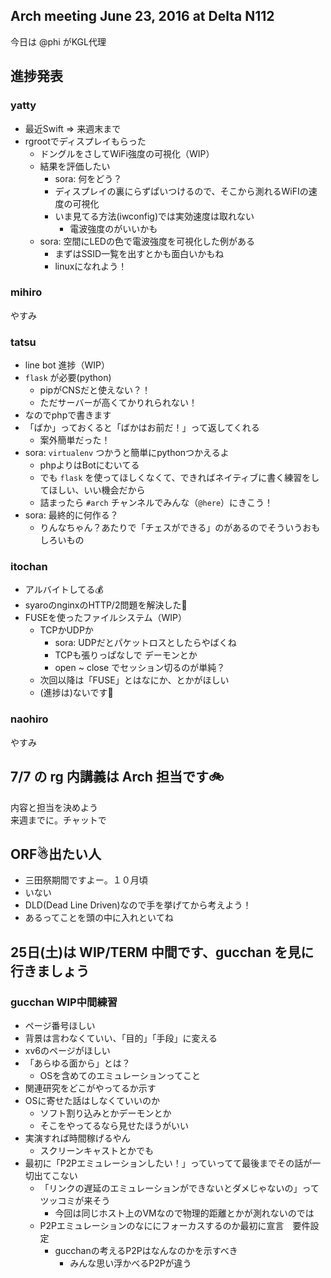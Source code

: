 Arch meeting June 23, 2016 at Delta N112
-----
今日は @phi がKGL代理

## 進捗発表
### yatty
- 最近Swift => 来週末まで
- rgrootでディスプレイもらった
  - ドングルをさしてWiFi強度の可視化（WIP）
  - 結果を評価したい
    - sora: 何をどう？
    - ディスプレイの裏にらずぱいつけるので、そこから測れるWiFIの速度の可視化
    - いま見てる方法(iwconfig)では実効速度は取れない
      - 電波強度のがいいかも
  - sora: 空間にLEDの色で電波強度を可視化した例がある
    - まずはSSID一覧を出すとかも面白いかもね
    - linuxになれよう！

### mihiro
やすみ

### tatsu
- line bot 進捗（WIP）
- `flask` が必要(python)
  - pipがCNSだと使えない？！
  - ただサーバーが高くてかりれられない！  
- なのでphpで書きます
- 「ばか」っておくると「ばかはお前だ！」って返してくれる
  - 案外簡単だった！
- sora: `virtualenv` つかうと簡単にpythonつかえるよ
  - phpよりはBotにむいてる
  - でも `flask` を使ってほしくなくて、できればネイティブに書く練習をしてほしい、いい機会だから
  - 詰まったら `#arch` チャンネルでみんな（`@here`）にきこう！
- sora: 最終的に何作る？
  - りんなちゃん？あたりで「チェスができる」のがあるのでそういうおもしろいもの

### itochan
- アルバイトしてる💰
- syaroのnginxのHTTP/2問題を解決した🍣
- FUSEを使ったファイルシステム（WIP）
  - TCPかUDPか
    - sora: UDPだとパケットロスとしたらやばくね
    - TCPも張りっぱなしで デーモンとか
    - open ~ close でセッション切るのが単純？
  - 次回以降は「FUSE」とはなにか、とかがほしい
  - (進捗は)ないです🙅

### naohiro
やすみ

## 7/7 の rg 内講義は Arch 担当です🚲
内容と担当を決めよう  
来週までに。チャットで

## ORF☃出たい人
- 三田祭期間ですよー。１０月頃
- いない
- DLD(Dead Line Driven)なので手を挙げてから考えよう！
- あるってことを頭の中に入れといてね

## 25日(土)は WIP/TERM 中間です、gucchan を見に行きましょう
### gucchan WIP中間練習
- ページ番号ほしい
- 背景は言わなくていい、「目的」「手段」に変える
- xv6のページがほしい
- 「あらゆる面から」とは？
  - OSを含めてのエミュレーションってこと
- 関連研究をどこがやってるか示す
- OSに寄せた話はしなくていいのか
  - ソフト割り込みとかデーモンとか
  - そこをやってるなら見せたほうがいい
- 実演すれば時間稼げるやん
  - スクリーンキャストとかでも
- 最初に「P2Pエミュレーションしたい！」っていってて最後までその話が一切出てこない
  - 「リンクの遅延のエミュレーションができないとダメじゃないの」ってツッコミが来そう
    - 今回は同じホスト上のVMなので物理的距離とかが測れないのでは
  - P2Pエミュレーションのなににフォーカスするのか最初に宣言　要件設定
    - gucchanの考えるP2Pはなんなのかを示すべき
      - みんな思い浮かべるP2Pが違う
